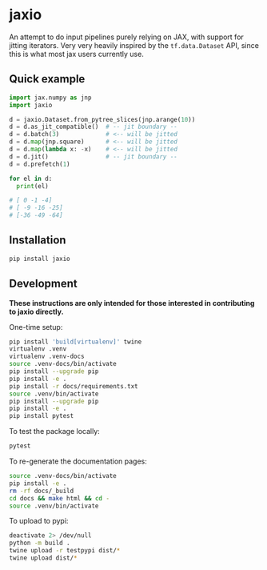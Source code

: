# jaxio

An attempt to do input pipelines purely relying on JAX, with support for jitting iterators. Very very heavily inspired by the `tf.data.Dataset` API, since this is
what most jax users currently use.

## Quick example

```python
import jax.numpy as jnp
import jaxio

d = jaxio.Dataset.from_pytree_slices(jnp.arange(10))
d = d.as_jit_compatible()  # -- jit boundary --
d = d.batch(3)             # <-- will be jitted
d = d.map(jnp.square)      # <-- will be jitted
d = d.map(lambda x: -x)    # <-- will be jitted
d = d.jit()                # -- jit boundary --
d = d.prefetch(1)

for el in d:
  print(el)

# [ 0 -1 -4]
# [ -9 -16 -25]
# [-36 -49 -64]
```

## Installation

```bash
pip install jaxio
```

## Development

**These instructions are only intended for those interested in contributing to jaxio directly.**

One-time setup:

```bash
pip install 'build[virtualenv]' twine
virtualenv .venv
virtualenv .venv-docs
source .venv-docs/bin/activate
pip install --upgrade pip
pip install -e .
pip install -r docs/requirements.txt
source .venv/bin/activate
pip install --upgrade pip
pip install -e .
pip install pytest
```

To test the package locally:

```bash
pytest
```

To re-generate the documentation pages:

```bash
source .venv-docs/bin/activate
pip install -e .
rm -rf docs/_build
cd docs && make html && cd -
source .venv/bin/activate
```

To upload to pypi:

```bash
deactivate 2> /dev/null
python -m build .
twine upload -r testpypi dist/*
twine upload dist/*
```
